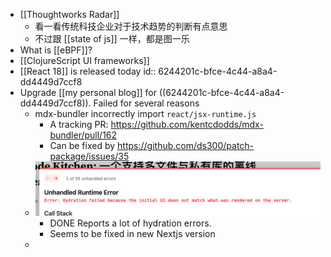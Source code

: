 - [[Thoughtworks Radar]]
  - 看一看传统科技企业对于技术趋势的判断有点意思
  - 不过跟 [[state of js]] 一样，都是图一乐
- What is [[eBPF]]?
- [[ClojureScript UI frameworks]]
- [[React 18]] is released today
  id:: 6244201c-bfce-4c44-a8a4-dd4449d7ccf8
- Upgrade [[my personal blog]] for ((6244201c-bfce-4c44-a8a4-dd4449d7ccf8)). Failed for several reasons
  - mdx-bundler incorrectly import `react/jsx-runtime.js`
    - A tracking PR: https://github.com/kentcdodds/mdx-bundler/pull/162
    - Can be fixed by https://github.com/ds300/patch-package/issues/35
  - ![image.png](../assets/image_1648632333645_0.png)
    - DONE Reports a lot of hydration errors.
    - Seems to be fixed in new Nextjs version
  -
